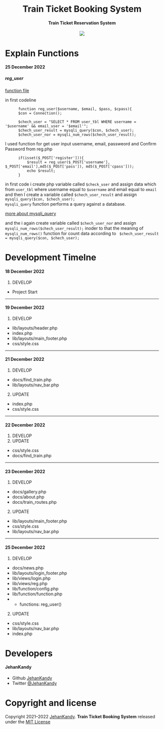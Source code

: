 <h1 align="center">Train Ticket Booking System</h1>
<h4 align="center">Train Ticket Reservation System</h4>

<p align="center"><img src="https://wakatime.com/badge/user/0ac30051-5698-4ae9-851e-7d4853d4aba7/project/67466c4b-ebc9-4e81-8250-db76db6d993a.svg"></p>

<h1>Explain Functions</h1>
  <h4>25 December 2022</h4>
       <h5><b>reg_user</b></h5>
        


[function file](https://github.com/JehanKandy/Train-Ticket-Booking-System-/blob/main/lib/function/function.php)

in first codeline

          function reg_user($username, $email, $pass, $cpass){
          $con = Connection();

          $chech_user = "SELECT * FROM user_tbl WHERE username = '$username' && email_user = '$email'";
          $chech_user_result = mysqli_query($con, $chech_user);
          $chech_user_nor = mysqli_num_rows($chech_user_result);
          
          

I used function for get user input username, email, passweord and Confirm Password from reg.php
   
          if(isset($_POST['register'])){
              $result = reg_user($_POST['username'], $_POST['email'],md5($_POST['pass']), md5($_POST['cpass']));
              echo $result;
          }
          
in first code i create php variable called `$check_user` and assign data which from `user_tbl` where username equal to `$username` and email equal to `email`
and then I create a variable called `$chech_user_result` and assign `mysqli_query($con, $chech_user);`
<br>
`mysqli_query`  function performs a query against a database. 

  [more about mysqli_query](https://www.w3schools.com/php/func_mysqli_query.asp)

and the i again create variable called `$chech_user_nor` and assign `mysqli_num_rows($chech_user_result);` inoder to that the meaning of `mysqli_num_rows()` function for count data according to ` $chech_user_result = mysqli_query($con, $chech_user);`


<h1>Development Timelne</h1>
  <h4>18 December 2022</h4>
  
  1. DEVELOP
  - Project Start

  <hr>
  
  <h4>19 December 2022</h4>
  
  1. DEVELOP
  - lib/layouts/header.php
  - index.php
  - lib/layouts/main_footer.php
  - css/style.css
  
  <hr>
  
  <h4>21 December 2022</h4>
  
  1. DEVELOP
  - docs/find_train.php
  - lib/layouts/nav_bar.php
  2. UPDATE
  - index.php
  - css/style.css

  <hr>
  
  <h4>22 December 2022</h4>
  
  1. DEVELOP
  2. UPDATE
  - css/style.css
  - docs/find_train.php
  
  <hr>
  
  <h4>23 December 2022</h4>
  
  1. DEVELOP
  - docs/gallery.php
  - docs/about.php
  - docs/train_routes.php
  2. UPDATE
  - lib/layouts/main_footer.php
  - css/style.css
  - lib/layouts/nav_bar.php

  <hr>
  
  <h4>25 December 2022</h4>
  
  1. DEVELOP
  - docs/news.php
  - lib/layouts/login_footer.php
  - lib/views/login.php
  - lib/views/reg.php
  - lib/function/config.php
  - lib/function/function.php
  - - functions:  reg_user()
    
  
  2. UPDATE
  - css/style.css
  - lib/layouts/nav_bar.php  
  - index.php
  
<h1>Developers</h1>
  <h4>JehanKandy</h4>

  - Github [JehanKandy](https://github.com/JehanKandy)
  - Twitter [@JehanKandy](https://twitter.com/jehankandy)
  
<h1>Copyright and license</h1>

Copyright 2021–2022 [JehanKandy](https://github.com/JehanKandy). <b>Train Ticket Booking System</b> released under the [MIT License](https://github.com/JehanKandy/Train-Ticket-Booking-System-/blob/main/LICENSE)
